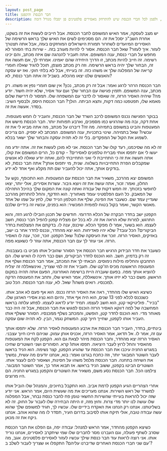 ```yaml
---
layout: post_page
title: חבר הכנסת והקפטן
description: זה סיפור דמיוני על חבר כנסת, איש משופם, קפטן, ותכנית שנועדה להפיל נבחר ציבור, ולסמן לכל חברי הכנסת שיש להתרחק מאסירים פלסטינים פן יסבלו מגורל דומה.
---
```



יש מצב לעסקה, אמר האיש המשופם לחבר הכנסת. אבל חייבים לעשות את זה בשקט, אחרת השב"כ יסכל את זה. הם מסכימים לשים את האיש שלך בראש הרשימה של האסירים המיועדים לשחרור תמורת הישראלים המוחזקים בעזה, אבל אתה תצטרך לעזור. 
איך לעזור? שאל חבר הכנסת. אסור לי להיות מעורב בזה. - שירות בתי הסוהר לא מחפש על חברי כנסת, ענה המשופם. אתה תעביר להנהגה שם איזה מכתב, והם יכינו רשימה. זה חייב להיות מכתב, זו הדרך היחידה שהם יאמינו. אמרתי לך, אם תעשה את זה, הבחור שלך יהיה בראש הרשימה. וזה רק מכתב מוצפן, תוכל להגיד שאלה חומרי קריאה של המפלגה שלך או משהו כזה. זה בעייתי, אבל לא בלתי חוקי. ואז יש עסקה והאנשים שלנו יצאו מהכלא. בשביל זה אתה חבר כנסת, לא?

חבר הכנסת הרהר לרגע ואמר: אבל זה רק מכתב, נכון? אין שום חומרי נפץ או משהו. רק מכתב, ענה המשופם. תזמין פגישה עם הבחור שלך ועם עוד אסיר, שלא יהיה חשוד. יודע מה? שיהיה האסיר הרזה, זה שאסור לו לדבר עם המשפחה שלו. תמסור לו דרישת שלום מאמא שלו, תפטפטו כמה דקות, ותצא הביתה. הולך? חבר הכנסת היסס, ולבסוף השיב: בסדר. אעשה את זה.

בבוקר הפגישה נכנס המשופם לרכב השרד של חבר הכנסת, והעביר לו חמש מעטפות. אחת דקה, ובה מה שהרגיש כמו מסמכים, וארבע תפוחות יותר. חבר הכנסת מישש את המעטפות והביט במשופם בתמיהה. מה זה? דיברנו על מכתב, מה אתה מביא לי את זה עכשיו? שאל בתמיהה. שינוי בתכניות, ענה המשופם. המכתב לא יספיק. הם צריכים לשמוע את הקול של המפקדים. בלי זה לא תהיה עסקה והבחור שלך ישאר בכלא. 

זה לא מה שסיכמנו, רעד קולו של חבר הכנסת. אני לא מוכן לעשות את זה. אתה יודע מה יעשו לי אם יתפסו אותי מבריח טלפונים לאסירים? - קודם כל, הרים המשופם את קולו, אתה תעשה את זה כי התחייבת לי ואני התחייבתי להם, ואתה יודע שאלה לא אנשים שמקבלים הפרת התחייבויות בשלווה. שנית, מי יתפוס אותך? אתה חבר כנסת, לא בודקים אותך, אתה יכול להעביר שם תת מקלע ואף אחד לא ידע.

המשופם יצא מהרכב, משאיר את חבר הכנסת עם המעטפות. הוא התכופף, נקש על החלון, ואמר: זכור, אתה עושה את זה ויוצא גיבור. עשרות אסירים, אולי יותר, יצאו לחופשי בזכותך. זה חמש דקות של עבודה ואתה קונה את המקום שלך בהיכל התהילה של המאבק. כל העם הפלסטיני עומד מאחוריך. הוא הזדקף, והחל להתרחק מהרכב שעדיין עמד שם. כשעבר את הפינה, שלף את הטלפון הנייד שלו, לחץ על שמו של אחד מאנשי הקשר, ואמר בקול בטוח לפומית המכשיר: הוא בפנים, עכשיו זה בידיים שלכם.

הקפטן ישב בחדר הבקרה של הכלא הדרומי. חודשים של תכנון הובילו לרגע הזה, והוא התרגש, למרות שלא הראה את זה. לא בכל יום מצליח קפטן להפיל חבר כנסת, חשב לעצמו. הוא בשער, אמר לו מפקד הכלא. שיכנס, ענה לו. בדקתם את המצלמות בחדר הביקורים? הכל עובד? שלא יהיו פאדיחות. הוא יצא מהחדר, ונכנס לחדר אחר בו ישב, באזיקים, האסיר הרזה. זוכר את העיסקה שלנו? שאל הקפטן. זוכר, זוכר, ענה לו האסיר הרזה. אני עוזר לך עם חבר הכנסת, אתה עוזר לי כשאצא מפה.

כשעבר את חדר הבידוק הרגיש חבר הכנסת איך הסוהר שהוביל אותו מביט בו בעצבנות. זה רק בדמיון, חשב. הוא הוכנס לחדר הביקורים, ושם כבר חיכה לו האיש שלו. הם התחבקו והחליפו מילות נימוסים. הבאתי לך את המכתב, אמר חבר הכנסת ושלף את המעטפה הראשונה מכיס הז'קט שלו. תעביר את זה למי שצריך, ואינשאללה זה יצליח להוציא אותך מפה. בפעם שעברה היית ברשימה האחרונה, הפעם אתה תהיה במקום הראשון. משם כבר לא יזיזו אותך. אינשאללה, אמר האיש שלו, ותחב את המעטפה הדקה למכנסיו. רואים משהו? שאל. לא, ענה חבר הכנסת. הכל טוב.

כשיצא האיש שלו מהחדר, ראה את האסיר הרזה נכנס. הוא אף פעם לא אהב אותו. כשנכנס לכלא לפני 13 שנים, הוא היה אף אחד, והיום הוא נציג אסירי הארגון שלו. "בכיר". פוליטיקאי קטן, הוא חשב לעצמו. תמיד יודע לדאוג לעצמו. לפתע עלתה בראשו המחשבה של למה דווקא האסיר הרזה הוכנס לפגוש את חבר הכנסת, אבל זה היה כבר מאוחר מדי. הוא הוכנס לחדר קטן, הופשט, והמכתב נשלף ממכנסיו. הסוהר ששלף אותו העביר אותו לקפטן, שחייך חיוך קטן. המשחק נגמר, הבין. לא תהיה שום עסקה.

בינתיים, בחדר, העביר חבר הכנסת את ארבע המעטפות לאסיר הרזה. שלא יתפסו אותך עם זה, אמר לו. אל תדאג, אמר האסיר הרזה, אכניס אותן עמוק. שניהם חייכו חיוך עצבני. האסיר הרזה יצא מהחדר, וחבר הכנסת מיהר לצאת גם הוא. הקפטן לקח את המעטפות מהאסיר והחל לרוץ לעבר היציאה. תפסו אותו! קרא. הסוהרים ושני השוטרים שחיכו במגרש החניה עיכבו את חבר הכנסת עד שהגיע הקפטן, קצר נשימה. הוא הניד בראשו לעבר השוטר המבוגר יותר, וזה כחכח בגרונו ואמר: בוא, אנחנו יודעים מה עשית, נמשיך את השיחה בתחנה. חבר הכנסת מלמל משהו על חסינות, ושאסור להם לעצור אותו. השוטרים הביטו בקפטן, ששוב הניד בראשו. אז תבוא אחר כך, אמר השוטר המבוגר. צילמנו הכל. חבר הכנסת נסע משם, משאיר את השוטרים והקפטן במגרש החניה. הם היו מרוצים.

אחרי הצהריים הגיע הקפטן לרמת אביב. הוא התקבל בחיוכים, והמנהל שלו הוביל אותו למשרד של ראש השירות. אנחנו מעריכים את מה שעשית היום, אמר הראש. אני יודע שזה יכול להראות בעייתי שהשירות החשאי טומן פח לחבר כנסת נבחר, אבל המפלגה שלו עושה לנו יותר מדי צרות. וחוץ מזה, זו היתה הבחירה שלו לעבור על החוק. זה לא בשליטתנו. אנחנו רק הנחנו את האקדח בידיים שלו. עכשיו לך, תגיד למשופם שלך שהוא עשה עבודה טובה, אולי תיקח אותו לסיבוב בדרום העיר, תסדר לו מה שהוא אוהב. אנחנו ניקח את זה מכאן. 

כשיצא הקפטן מהחדר, אמר הראש למנהל: עבודה יפה, גם הפלנו את חבר הכנסת שסרב לשתף פעולה, וגם העברנו מסר לחברים שלו שמי שיתקרב לאסירים, אנחנו נוריד אותו. אני רוצה לראות עוד חבר כנסת שילך עכשיו לעזור לאסירים פלסטינים. אגב, מה עם שני חברי הכנסת האחרים שדיברנו עליהם? התקפלו או שצריך לעבור לשלב ב'?

